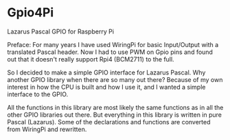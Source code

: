 # Gpio4Pi
 Lazarus Pascal GPIO for Raspberry Pi

Preface:
For many years I have used WiringPi for basic Input/Output with a translated Pascal header.
Now I had to use PWM on Gpio pins and found out that it doesn't really support Rpi4 (BCM2711) to the full.

So I decided to make a simple GPIO interface for Lazarus Pascal.
Why another GPIO library when there are so many out there?
Because of my own interest in how the CPU is built and how I use it, and I wanted a simple interface to the GPIO.

All the functions in this library are most likely the same functions as in all the other GPIO libraries out there.
But everything in this library is written in pure Pascal (Lazarus).
Some of the declarations and functions are converted from WiringPi and rewritten.



